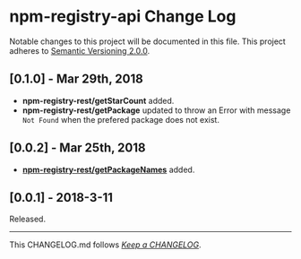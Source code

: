 #   npm-registry-api Change Log

Notable changes to this project will be documented in this file. This project adheres to [Semantic Versioning 2.0.0](http://semver.org/).

##  [0.1.0] - Mar 29th, 2018

*   __npm-registry-rest/getStarCount__ added.
*   __npm-registry-rest/getPackage__ updated to throw an Error with message `Not Found` when the prefered package does not exist.

##  [0.0.2] - Mar 25th, 2018

*   [__npm-registry-rest/getPackageNames__](./README.md#getpackagenames) added.

##	[0.0.1] - 2018-3-11

Released.

---
This CHANGELOG.md follows [*Keep a CHANGELOG*](http://keepachangelog.com/).
